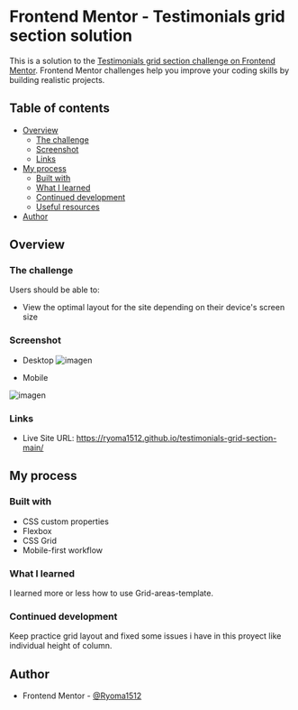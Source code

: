 # Frontend Mentor - Testimonials grid section solution

This is a solution to the [Testimonials grid section challenge on Frontend Mentor](https://www.frontendmentor.io/challenges/testimonials-grid-section-Nnw6J7Un7). Frontend Mentor challenges help you improve your coding skills by building realistic projects. 

## Table of contents

- [Overview](#overview)
  - [The challenge](#the-challenge)
  - [Screenshot](#screenshot)
  - [Links](#links)
- [My process](#my-process)
  - [Built with](#built-with)
  - [What I learned](#what-i-learned)
  - [Continued development](#continued-development)
  - [Useful resources](#useful-resources)
- [Author](#author)

## Overview

### The challenge

Users should be able to:

- View the optimal layout for the site depending on their device's screen size

### Screenshot

- Desktop
![imagen](https://user-images.githubusercontent.com/88509496/134194368-bb4a1942-0d76-400e-b959-5fb6d78d917d.png)

- Mobile

![imagen](https://user-images.githubusercontent.com/88509496/134194417-dc1a6ccb-9909-4206-bc73-7184d77cc521.png)


### Links

- Live Site URL: https://ryoma1512.github.io/testimonials-grid-section-main/

## My process

### Built with

- CSS custom properties
- Flexbox
- CSS Grid
- Mobile-first workflow


### What I learned

I learned more or less how to use Grid-areas-template.

### Continued development

Keep practice grid layout and fixed some issues i have in this proyect like individual height of column.

## Author

- Frontend Mentor - [@Ryoma1512](https://www.frontendmentor.io/profile/Ryoma1512)
